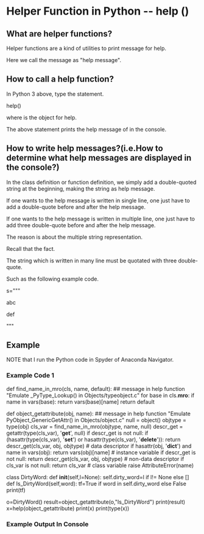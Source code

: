 # Helper Function in Python -- help ()
## What are helper functions?
Helper functions are a kind of utilities to print message for help.

Here we call the message as "help message".
## How to call a help function?
In Python 3 above, type the statement.

help(<object-name>)
  
where <object-name> is the object for help.

The above statement prints the help message of <object-name> in the console.

## How to write help messages?(i.e.How to determine what help messages are displayed in the console?)
In the class definition or function definition, we simply add a double-quoted string at the beginning, making the string as help message.
  
If one wants to the help message is written in single line, one just have to add a double-quote before and after the help message.
 
If one wants to the help message is written in multiple line, one just have to add three double-quote before and after the help message.
  
The reason is about the multiple string representation.

Recall that the fact.

The string which is written in many line must be quotated with three double-quote.
 
Such as the following example code.
  
s="""
  
abc
  
def
  
"""
  
## Example
NOTE that I run the Python code in Spyder of Anaconda Navigator.
  
### Example Code 1
  
def find_name_in_mro(cls, name, default):
    ## message in help function
    "Emulate _PyType_Lookup() in Objects/typeobject.c"
    for base in cls.__mro__:
        if name in vars(base):
            return vars(base)[name]
    return default

def object_getattribute(obj, name):
    ## message in help function
    "Emulate PyObject_GenericGetAttr() in Objects/object.c"
    null = object()
    objtype = type(obj)
    cls_var = find_name_in_mro(objtype, name, null)
    descr_get = getattr(type(cls_var), '__get__', null)
    if descr_get is not null:
        if (hasattr(type(cls_var), '__set__')
            or hasattr(type(cls_var), '__delete__')):
            return descr_get(cls_var, obj, objtype)     # data descriptor
    if hasattr(obj, '__dict__') and name in vars(obj):
        return vars(obj)[name]                          # instance variable
    if descr_get is not null:
        return descr_get(cls_var, obj, objtype)         # non-data descriptor
    if cls_var is not null:
        return cls_var                                  # class variable
    raise AttributeError(name)
    
class DirtyWord:
    def __init__(self,l=None):
        self.dirty_word=l if l!= None else []
    def Is_DirtyWord(self,word):
        tf=True if word in self.dirty_word else False
        print(tf)
        
o=DirtyWord()
result=object_getattribute(o,"Is_DirtyWord")
print(result)
x=help(object_getattribute)
print(x)
print(type(x))
  
### Example Output In Console
